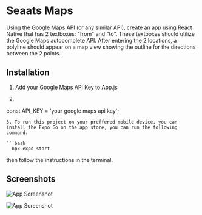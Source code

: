 
# Seaats Maps

Using the Google Maps API (or any similar API), create an app using React Native that has 2 textboxes: "from" and "to". These textboxes should utilize the Google Maps autocomplete API. After entering the 2 locations, a polyline should appear on a map view showing the outline for the directions between the 2 points.




## Installation
1. Add your Google Maps API Key to App.js
2. ```javascript
  const API_KEY = 'your google maps api key';
```
3. To run this project on your preffered mobile device, you can install the Expo Go on the app store, you can run the following command:

```bash
  npx expo start
```

then follow the instructions in the terminal.



## Screenshots

![App Screenshot](https://i.imgur.com/KfhrD6Q.jpeg)

![App Screenshot](https://i.imgur.com/5wnwuPu.jpeg)

